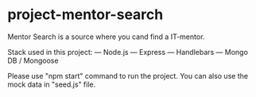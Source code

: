 # project-mentor-search
Mentor Search is a source where you cand find a IT-mentor. 

Stack used in this project:
— Node.js
— Express
— Handlebars
— Mongo DB / Mongoose

Please use "npm start" command to run the project. You can also use the mock data in "seed.js" file.
